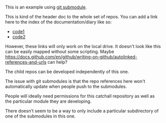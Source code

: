 
This is an example using [git submodule](https://git-scm.com/book/en/v2/Git-Tools-Submodules).

This is kind of the header doc to the whole set of repos. You can add a link
here to the index of the documentation/diary like so:

* [code1](code1/README.md)
* [code2](code2/README.md)

However, these links will only work on the local drive. It doesn't look like
this can be easily mapped without some scripting. Maybe
https://docs.github.com/en/github/writing-on-github/autolinked-references-and-urls
can help?

The child repos can be developed independently of this one. 

The issue with git submodules is that the repo references here won't 
automatically update when people push to the submodules.

People will ideally need permissions for this catchall repository as well as
the particular module they are developing.

There doesn't seem to be a way to only include a particular subdirectory
of one of the submodules in this one.

